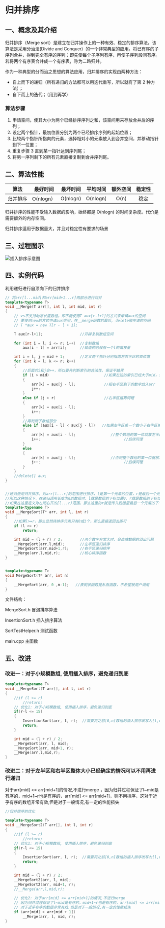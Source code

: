 # 归并排序

## 一、概念及其介绍

归并排序（Merge sort）是建立在归并操作上的一种有效、稳定的排序算法，该算法是采用分治法(Divide and Conquer）的一个非常典型的应用。将已有序的子序列合并，得到完全有序的序列；即先使每个子序列有序，再使子序列段间有序。若将两个有序表合并成一个有序表，称为二路归并。

作为一种典型的分而治之思想的算法应用，归并排序的实现由两种方法：

- 自上而下的递归（所有递归的方法都可以用迭代重写，所以就有了第 2 种方法）；
- 自下而上的迭代；（用到再学）



### 算法步骤

1. 申请空间，使其大小为两个已经排序序列之和，该空间用来存放合并后的序列；
2. 设定两个指针，最初位置分别为两个已经排序序列的起始位置；
3. 比较两个指针所指向的元素，选择相对小的元素放入到合并空间，并移动指针到下一位置；
4. 重复步骤 3 直到某一指针达到序列尾；
5. 将另一序列剩下的所有元素直接复制到合并序列尾。



## 二、算法性能

|   算法   | 最好时间  | 最坏时间 | 平均时间 | 额外空间 | 稳定性 |
| :------: | :-------: | :------: | :------: | :------: | :----: |
| 归并排序 | O(nlogn） | O(nlogn) | O(nlogn) |   O(n)   |  稳定  |

归并排序的性能不受输入数据的影响，始终都是 O(nlogn) 的时间复杂度。代价是需要额外的内存空间。

归并排序适用于数据量大，并且对稳定性有要求的场景



## 三、过程图示

![插入排序示意图](https://github.com/wanyu416/Data-Strucure/blob/main/src/mergeSort.gif)



## 四、实例代码

利用递归进行自顶向下的归并排序

```c++
// 将arr[l...mid]和arr[mid+1...r]两部分进行归并
template<typename T>
void __Merge(T arr[], int l, int mid, int r)
{
    // vs不支持动态长度数组，即不能使用T aux[r-l+1]的方式来申请aux的空间
    // 要使用new的方式申请aux空间，在__merge函数的最后, delete掉申请的空间
    // T *aux = new T[r - l + 1];   

    T aux[r-l+1];                 //开辟复制数组空间
	
	for (int i = l; i <= r; i++)  //复制数组
		aux[i - l] = arr[i];      //赋值的时候有一个l的偏移量

	int i = l, j = mid + 1;       //定义两个指针分别指向左右半区的首位置
	for (int k = l; k <= r; k++)
	{
		//后面的i和j会++，所以要先判断索引的合法性，保证不越界
		if (i > mid)                         //如果左边的索引已经大于mid，说明左半区已经都排序完
		{
			arr[k] = aux[j - l];             //把右半区剩下的数字放入arr
			j++;
		}
		else if (j > r)                      //右半区越界同理
		{
			arr[k] = aux[i - l];
			i++;
		}
		//再判断子数组部分
		else if (aux[i - l] < aux[j - l])   //如果左半区第一个数小于右半区第一个数
		{
			arr[k] = aux[i - l];                //整个数组的第一位就放左半区的第一个数
			i++;                                      //后续同理
		}
		else
		{
			arr[k] = aux[j - l];                //否则整个数组的第一位就放右半区的第一个数
			j++;                                      //后续同理
		}
	}
	//delete[] aux;
}


//递归使用归并排序，对arr[l...r]的范围进行排序，l是第一个元素的位置，r是最后一个元素的位置，两边都是闭区间
//所以这种情况下，在递归调用长度为n的数组时，l就是数组的下标位置0，r就是数组的下标位置n-1
//如果在这里定义为左闭右开的[l...r)范围，那么这里的r就是传入数组里最后一个元素的下一个位置
template<typename T>
void __MergeSort(T* arr, int l, int r)
{
	//如果l>=r，那么显然待排序元素只有0或1个，那么直接返回去即可
	if (l >= r)
		return;

	int mid = (l + r) / 2;        //两个数字非常大时，会造成数据的溢出问题
	__MergeSort(arr,l,mid);       //左半区递归排序
	__MergeSort(arr,mid+1,r);     //右半区递归排序 
	__Merge(arr,l,mid,r);         //核心排序函数
}


template<typename T>
void MergeSort(T* arr, int n)
{
	__MergeSort(arr, 0 ,n-1);   //表明该函数是私有函数，不希望被用户调用
}
```



文件结构：

MergeSort.h  冒泡排序算法

InsertionSort.h  插入排序算法

SortTestHelper.h  测试函数

main.cpp  主函数



## 五、改进

### 改进一：对于小规模数组, 使用插入排序，避免递归到底

```c++
template<typename T>
void __MergeSort(T arr[], int l, int r)
{
    //if (l >= r)
		//return;
	// 优化1: 对于小规模数组, 使用插入排序，避免递归到底
	if(r-l <= 15)
	{
		InsertionSort(arr, l, r);  //需要将之前[0,n]数组的插入排序改写为[l,r]的
		return;
	}

	int mid = (l + r) / 2;
	__MergeSort(arr, l, mid);
	__MergeSort(arr, mid+1, r);
    __Merge(arr,l,mid,r);     
}
```



### 改进二：对于左半区和右半区整体大小已经确定的情况可以不用再进行递归

对于arr[mid] <= arr[mid+1]的情况,不进行merge ，因为归并过程保证了l~mid是有序的，mid+1~r也是有序的，arr[mid] <= arr[mid+1]，则不用排序，这对于近乎有序的数组非常有效,但是对于一般情况,有一定的性能损失

```c++
//归并排序的优化

template<typename T>
void __MergeSort2(T arr[], int l, int r)
{
    //if (l >= r)
		//return;
	// 优化1: 对于小规模数组, 使用插入排序，避免递归到底
	if(r-l <= 15)
	{
		InsertionSort(arr, l, r);  //需要将之前[0,n]数组的插入排序改写为[l,r]的
		return;
	}

	int mid = (l + r) / 2;
	__MergeSort2(arr, l, mid);
	__MergeSort2(arr, mid+1, r);
 	//__Merge(arr,l,mid,r);   
    
	// 优化2: 对于arr[mid] <= arr[mid+1]的情况,不进行merge
    // 因为归并过程保证了l~mid是有序的，mid+1~r也是有序的，arr[mid] <= arr[mid+1]，则不用排序
    // 对于近乎有序的数组非常有效,但是对于一般情况,有一定的性能损失
	if (arr[mid] > arr[mid + 1])
		__Merge(arr, l, mid, r);
}
```

